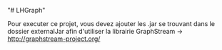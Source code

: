 "# LHGraph"

Pour executer ce projet, vous devez ajouter les .jar se trouvant dans le dossier externalJar afin d'utiliser la librairie GraphStream -> http://graphstream-project.org/
